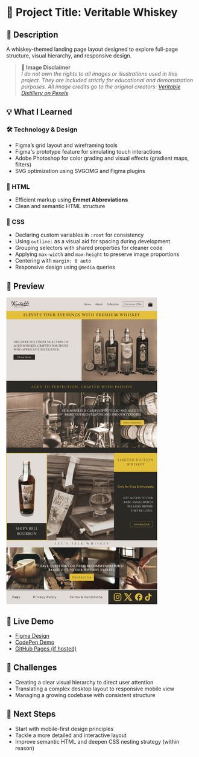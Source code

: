 # 🥃 Project Title: Veritable Whiskey

## 📄 Description

A whiskey-themed landing page layout designed to explore full-page structure, visual hierarchy, and responsive design.

> **📸 Image Disclaimer**  
> *I do not own the rights to all images or illustrations used in this project. They are included strictly for educational and demonstration purposes. All image credits go to the original creators: [Veritable Distillery on Pexels](https://www.pexels.com/@veritabledistillery)*

## 💡 What I Learned

### 🛠️ Technology & Design

- Figma’s grid layout and wireframing tools  
- Figma's prototype feature for simulating touch interactions  
- Adobe Photoshop for color grading and visual effects (gradient maps, filters)  
- SVG optimization using SVGOMG and Figma plugins

### 🧱 HTML

- Efficient markup using **Emmet Abbreviations**  
- Clean and semantic HTML structure  

### 🎨 CSS

- Declaring custom variables in `:root` for consistency  
- Using `outline:` as a visual aid for spacing during development  
- Grouping selectors with shared properties for cleaner code  
- Applying `max-width` and `max-height` to preserve image proportions  
- Centering with `margin: 0 auto`  
- Responsive design using `@media` queries

## 📸 Preview

<img src="./Layout/Whiskey_Layout.jpeg" alt="Layout Preview" width="400"/>

## 🔗 Live Demo

- [Figma Design](https://www.figma.com/design/92VIakhv5NP5rtJ92STM2i/Coffee---Whiskey?m=auto&t=6PYGkzoQlVAESRJ9-1)  
- [CodePen Demo](https://codepen.io/Cormbip/pen/xbbQYPQ) 
- [GitHub Pages (if hosted)](https://github.com/Z-Cormbip/Generated_Random_Projects/tree/fb558586456241e69d92d60174f6345de488779c/Veritable_Whiskey)

## 🚧 Challenges

- Creating a clear visual hierarchy to direct user attention  
- Translating a complex desktop layout to responsive mobile view  
- Managing a growing codebase with consistent structure

## 🧠 Next Steps

- Start with mobile-first design principles  
- Tackle a more detailed and interactive layout  
- Improve semantic HTML and deepen CSS nesting strategy (within reason)
